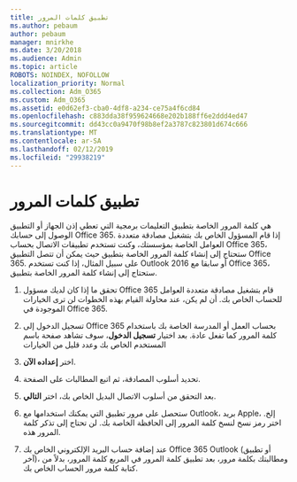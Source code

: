 ```yaml
---
title: تطبيق كلمات المرور
ms.author: pebaum
author: pebaum
manager: mnirkhe
ms.date: 3/20/2018
ms.audience: Admin
ms.topic: article
ROBOTS: NOINDEX, NOFOLLOW
localization_priority: Normal
ms.collection: Adm_O365
ms.custom: Adm_O365
ms.assetid: e0d62ef3-cba0-4df8-a234-ce75a4f6cd84
ms.openlocfilehash: c883dda38f959624668e202b188ff6e2ddd4ed47
ms.sourcegitcommit: dd43cc0a9470f98b8ef2a3787c823801d674c666
ms.translationtype: MT
ms.contentlocale: ar-SA
ms.lasthandoff: 02/12/2019
ms.locfileid: "29938219"
---
```

# <a name="app-passwords"></a>تطبيق كلمات المرور

هي كلمة المرور الخاصة بتطبيق التعليمات برمجية التي تعطي إذن الجهاز أو التطبيق الوصول إلى حسابك Office 365. إذا قام المسؤول الخاص بك بتشغيل مصادقة متعددة العوامل الخاصة بمؤسستك، وكنت تستخدم تطبيقات الاتصال بحساب Office 365، ستحتاج إلى إنشاء كلمة المرور الخاصة بتطبيق حيث يمكن أن تتصل التطبيق Office 365. على سبيل المثال، إذا كنت تستخدم Outlook 2016 أو سابقا مع Office 365، ستحتاج إلى إنشاء كلمة المرور الخاصة بتطبيق.
  
1. تحقق ما إذا كان لديك مسؤول Office 365 قام بتشغيل مصادقة متعددة العوامل للحساب الخاص بك. أن لم يكن، عند محاولة القيام بهذه الخطوات لن ترى الخيارات الموجودة في Office 365.
    
2. تسجيل الدخول إلى Office 365 بحساب العمل أو المدرسة الخاصة بك باستخدام كلمة المرور كما تفعل عادة. بعد اختيار **تسجيل الدخول**، سوف تشاهد صفحة باسم المستخدم الخاص بك وعدد قليل من الخيارات 
    
3. اختر **إعداده الآن**. 
    
4. تحديد أسلوب المصادقة، ثم اتبع المطالبات على الصفحة.
    
5. بعد التحقق من أسلوب الاتصال البديل الخاص بك، اختر **التالي**. 
    
6. ستحصل على مرور تطبيق التي يمكنك استخدامها مع Outlook، بريد Apple، إلخ. اختر رمز نسخ لنسخ كلمة المرور إلى الحافظة الخاصة بك. لن تحتاج إلى تذكر كلمة المرور هذه. 
    
7. عند إضافة حساب البريد الإلكتروني الخاص بك Office 365 Outlook (أو تطبيق آخر)، ومطالبتك بكلمة مرور، بعد تطبيق كلمة المرور في المربع كلمة المرور، بدلاً من كتابة كلمة مرور الحساب الخاص بك. 
    

